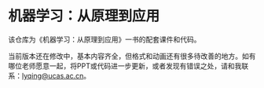 # 机器学习：从原理到应用

该仓库为《机器学习：从原理到应用》一书的配套课件和代码。

当前版本还在修改中，基本内容齐全，但格式和动画还有很多待改善的地方。如有哪位老师愿意一起，将PPT或代码进一步更新，或者发现有错误之处，请和我联系：lyqing@ucas.ac.cn。
